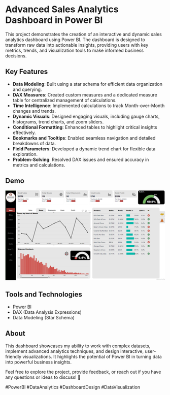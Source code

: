 # Advanced Sales Analytics Dashboard in Power BI  

This project demonstrates the creation of an interactive and dynamic sales analytics dashboard using Power BI. The dashboard is designed to transform raw data into actionable insights, providing users with key metrics, trends, and visualization tools to make informed business decisions.  

## Key Features  
- **Data Modeling**: Built using a star schema for efficient data organization and querying.  
- **DAX Measures**: Created custom measures and a dedicated measure table for centralized management of calculations.  
- **Time Intelligence**: Implemented calculations to track Month-over-Month changes and trends.  
- **Dynamic Visuals**: Designed engaging visuals, including gauge charts, histograms, trend charts, and zoom sliders.  
- **Conditional Formatting**: Enhanced tables to highlight critical insights effectively.  
- **Bookmarks and Tooltips**: Enabled seamless navigation and detailed breakdowns of data.  
- **Field Parameters**: Developed a dynamic trend chart for flexible data exploration.  
- **Problem-Solving**: Resolved DAX issues and ensured accuracy in metrics and calculations.  

## Demo 
![Dashboard](https://github.com/NikithaGutha901/Sales_Report_PowerBi-Dashboard/blob/main/Screenshot%202024-12-24%20123347.png)

## Tools and Technologies  
- Power BI  
- DAX (Data Analysis Expressions)  
- Data Modeling (Star Schema)  

## About  
This dashboard showcases my ability to work with complex datasets, implement advanced analytics techniques, and design interactive, user-friendly visualizations. It highlights the potential of Power BI in turning data into powerful business insights.  

Feel free to explore the project, provide feedback, or reach out if you have any questions or ideas to discuss! 🚀  

#PowerBI #DataAnalytics #DashboardDesign #DataVisualization
